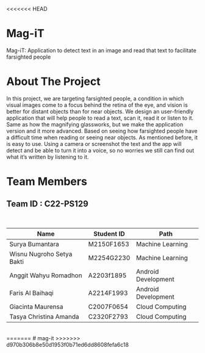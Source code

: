 <<<<<<< HEAD
# Mag-iT
Mag-iT: Application to detect text in an image and read that text to facilitate farsighted people

# About The Project
In this project, we are targeting farsighted people, a condition in which visual images come to a focus behind the retina of the eye, and vision is better for distant objects than for near objects. We design an user-friendly application that will help people to read a text, scan it, read it or listen to it.  Same as how the magnifying glassworks, but we make the application version and it more advanced. Based on seeing how farsighted people have a difficult time when reading or seeing near objects. As mentioned before, it is easy to use. Using a camera or screenshot the text and the app will detect and be able to turn it into a voice, so no worries we still can find out what it’s written by listening to it.

# Team Members
## Team ID : C22-PS129

<br>

| Name                      | Student ID   | Path                |
| ------------------------- | -------------| ------------------- |
| Surya Bumantara           | M2150F1653   | Machine Learning    |
| Wisnu Nugroho Setya Bakti | M2254G2230   | Machine Learning    |
| Anggit Wahyu Romadhon     | A2203f1895   | Android Development |
| Faris Al Baihaqi          | A2214F1993   | Android Development |
| Giacinta Maurensa         | C2007F0654   | Cloud Computing     |
| Tasya Christina Amanda    | C2320F2793   | Cloud Computing     |

<br>
=======
# mag-it
>>>>>>> d970b306b8e50d1953f0b71ed6dd8608fefa6c18

